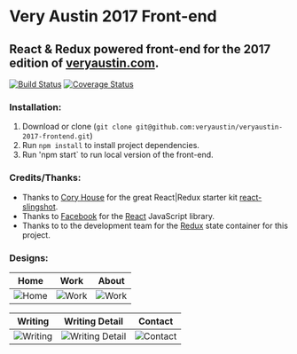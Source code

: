# Very Austin 2017 Front-end

## React & Redux powered front-end for the 2017 edition of [veryaustin.com](http://veryaustin.com).

[![Build Status](https://travis-ci.org/veryaustin/veryaustin-2017-frontend.svg?branch=master)](https://travis-ci.org/veryaustin/veryaustin-2017-frontend) [![Coverage Status](https://coveralls.io/repos/github/veryaustin/veryaustin-2017-frontend/badge.svg?branch=master)](https://coveralls.io/github/veryaustin/veryaustin-2017-frontend?)

### Installation:
1. Download or clone (`git clone git@github.com:veryaustin/veryaustin-2017-frontend.git`)
2. Run `npm install` to install project dependencies.
3. Run 'npm start` to run local version of the front-end.

### Credits/Thanks:
*  Thanks to [Cory House](http://www.bitnative.com/) for the great React|Redux starter kit [react-slingshot](https://github.com/coryhouse/react-slingshot).
*  Thanks to [Facebook](http://facebook.com) for the [React](https://github.com/facebook/react) JavaScript library.
*  Thanks to to the development team for the [Redux](http://redux.js.org/) state container for this project.

### Designs:
| Home  | Work | About |
| ------------- | ------------- | ------------- |
| ![Home](http://static.veryaustin.com/api/docs/Home.png) | ![Work](http://static.veryaustin.com/api/docs/Work.png) | ![Work](http://static.veryaustin.com/api/About.png)|

| Writing  | Writing Detail | Contact |
| ------------- | ------------- | ------------- |
| ![Writing](http://static.veryaustin.com/api/docs/Writing.png) | ![Writing Detail](http://static.veryaustin.com/api/docs/Writing_Detail.png) | ![Contact](http://static.veryaustin.com/api/docs/Contact.png)|